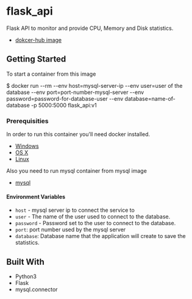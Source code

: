 # flask_api

Flask API to monitor and provide CPU, Memory and Disk statistics.
* [dokcer-hub image](https://hub.docker.com/r/mohammadqutit/flask_api)


## Getting Started

To start a container from this image

$ docker run --rm  --env host=mysql-server-ip --env user=user of the database --env  port=port-number-mysql-server --env password=password-for-database-user --env database=name-of-database -p 5000:5000  flask_api:v1

### Prerequisities


In order to run this container you'll need docker installed.

* [Windows](https://docs.docker.com/windows/started)
* [OS X](https://docs.docker.com/mac/started/)
* [Linux](https://docs.docker.com/linux/started/)

Also you need to run mysql container from mysql image
* [mysql](https://hub.docker.com/_/mysql)



#### Environment Variables

* `host` - mysql server ip to connect the service to
* `user` - The name of the user used to connect to the database.
* `password` - Password set to the user to connect to the database.
* `port`: port number used by the mysql server
* `database`: Database name that the application will create to save the statistics.




## Built With

* Python3
* Flask
* mysql.connector

